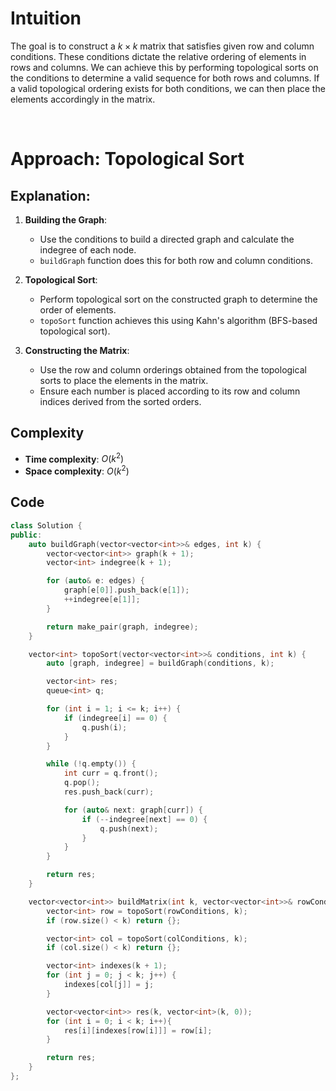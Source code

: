# Intuition

The goal is to construct a $k \times k$ matrix that satisfies given row and column conditions. These conditions dictate the relative ordering of elements in rows and columns. We can achieve this by performing topological sorts on the conditions to determine a valid sequence for both rows and columns. If a valid topological ordering exists for both conditions, we can then place the elements accordingly in the matrix.

<p>&nbsp;</p>

# Approach: Topological Sort

## Explanation:

1. **Building the Graph**:
   - Use the conditions to build a directed graph and calculate the indegree of each node.
   - `buildGraph` function does this for both row and column conditions.

2. **Topological Sort**:
   - Perform topological sort on the constructed graph to determine the order of elements.
   - `topoSort` function achieves this using Kahn's algorithm (BFS-based topological sort).

3. **Constructing the Matrix**:
   - Use the row and column orderings obtained from the topological sorts to place the elements in the matrix.
   - Ensure each number is placed according to its row and column indices derived from the sorted orders.

## Complexity
- **Time complexity**: $O(k^2)$
- **Space complexity**: $O(k^2)$

## Code 
```cpp
class Solution {
public:
    auto buildGraph(vector<vector<int>>& edges, int k) {
        vector<vector<int>> graph(k + 1);
        vector<int> indegree(k + 1);

        for (auto& e: edges) {
            graph[e[0]].push_back(e[1]);
            ++indegree[e[1]];
        }

        return make_pair(graph, indegree);
    }

    vector<int> topoSort(vector<vector<int>>& conditions, int k) {
        auto [graph, indegree] = buildGraph(conditions, k);

        vector<int> res;
        queue<int> q;

        for (int i = 1; i <= k; i++) {
            if (indegree[i] == 0) {
                q.push(i);
            }
        }

        while (!q.empty()) {
            int curr = q.front();
            q.pop();
            res.push_back(curr);

            for (auto& next: graph[curr]) {
                if (--indegree[next] == 0) {
                    q.push(next);
                }
            }
        }

        return res;
    }

    vector<vector<int>> buildMatrix(int k, vector<vector<int>>& rowConditions, vector<vector<int>>& colConditions) {
        vector<int> row = topoSort(rowConditions, k);
        if (row.size() < k) return {};

        vector<int> col = topoSort(colConditions, k);
        if (col.size() < k) return {};

        vector<int> indexes(k + 1);
        for (int j = 0; j < k; j++) {
            indexes[col[j]] = j;
        }

        vector<vector<int>> res(k, vector<int>(k, 0));
        for (int i = 0; i < k; i++){
            res[i][indexes[row[i]]] = row[i];
        }

        return res;
    }
};
```